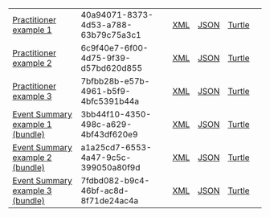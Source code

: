<table class="list" width="100%">            
            <tr>
                <td><a href="Practitioner-40a94071-8373-4d53-a788-63b79c75a3c1.html">Practitioner example 1</a></td>
                <td>40a94071-8373-4d53-a788-63b79c75a3c1</td>
                <td><a href="Practitioner-40a94071-8373-4d53-a788-63b79c75a3c1.xml.html">XML</a></td>
                <td><a href="Practitioner-40a94071-8373-4d53-a788-63b79c75a3c1.json.html">JSON</a></td>
                <td><a href="Practitioner-40a94071-8373-4d53-a788-63b79c75a3c1.ttl.html">Turtle</a></td>
                <td></td>
            </tr>
             <tr>
                <td><a href="Practitioner-6c9f40e7-6f00-4d75-9f39-d57bd620d855.html">Practitioner example 2</a></td>
                <td>6c9f40e7-6f00-4d75-9f39-d57bd620d855</td>
                <td><a href="Practitioner-6c9f40e7-6f00-4d75-9f39-d57bd620d855.xml.html">XML</a></td>
                <td><a href="Practitioner-6c9f40e7-6f00-4d75-9f39-d57bd620d855.json.html">JSON</a></td>
                <td><a href="Practitioner-6c9f40e7-6f00-4d75-9f39-d57bd620d855.ttl.html">Turtle</a></td>
                <td></td>
            </tr>            
            <tr>
                <td><a href="Practitioner-7bfbb28b-e57b-4961-b5f9-4bfc5391b44a.html">Practitioner example 3</a></td>
                <td>7bfbb28b-e57b-4961-b5f9-4bfc5391b44a</td>
                <td><a href="Practitioner-7bfbb28b-e57b-4961-b5f9-4bfc5391b44a.xml.html">XML</a></td>
                <td><a href="Practitioner-7bfbb28b-e57b-4961-b5f9-4bfc5391b44a.json.html">JSON</a></td>
                <td><a href="Practitioner-7bfbb28b-e57b-4961-b5f9-4bfc5391b44a.ttl.html">Turtle</a></td>
                <td></td>
            </tr>
            <tr>
                <td><a href="Bundle-3bb44f10-4350-498c-a629-4bf43df620e9.html">Event Summary example 1 (bundle)</a></td>
                <td>3bb44f10-4350-498c-a629-4bf43df620e9</td>
                <td><a href="Bundle-3bb44f10-4350-498c-a629-4bf43df620e9.xml.html">XML</a></td>
                <td><a href="Bundle-3bb44f10-4350-498c-a629-4bf43df620e9.json.html">JSON</a></td>
                <td><a href="Bundle-3bb44f10-4350-498c-a629-4bf43df620e9.ttl.html">Turtle</a></td>
                <td></td>
            </tr>            
            <tr>
                <td><a href="Bundle-a1a25cd7-6553-4a47-9c5c-399050a80f9d.html">Event Summary example 2 (bundle)</a></td>
                <td>a1a25cd7-6553-4a47-9c5c-399050a80f9d</td>
                <td><a href="Bundle-a1a25cd7-6553-4a47-9c5c-399050a80f9d.xml.html">XML</a></td>
                <td><a href="Bundle-a1a25cd7-6553-4a47-9c5c-399050a80f9d.json.html">JSON</a></td>
                <td><a href="Bundle-a1a25cd7-6553-4a47-9c5c-399050a80f9d.ttl.html">Turtle</a></td>
                <td></td>
            </tr>
            <tr>
                <td><a href="Bundle-7fdbd082-b9c4-46bf-ac8d-8f71de24ac4a.html">Event Summary example 3 (bundle)</a></td>
                <td>7fdbd082-b9c4-46bf-ac8d-8f71de24ac4a</td>
                <td><a href="Bundle-7fdbd082-b9c4-46bf-ac8d-8f71de24ac4a.xml.html">XML</a></td>
                <td><a href="Bundle-7fdbd082-b9c4-46bf-ac8d-8f71de24ac4a.json.html">JSON</a></td>
                <td><a href="Bundle-7fdbd082-b9c4-46bf-ac8d-8f71de24ac4a.ttl.html">Turtle</a></td>
            </tr>
 </table>